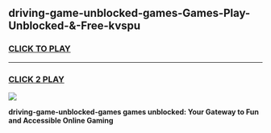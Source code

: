 
## driving-game-unblocked-games-Games-Play-Unblocked-&-Free-kvspu
<h3>
<a href="https://premium76.site?title=driving-game-unblocked-games&ref=24A">CLICK TO PLAY</a></h3>
<hr>

<h3>
<a href="https://premium76.site?title=driving-game-unblocked-games&ref=24A">CLICK 2 PLAY</a>
  
</h3>

<a href="https://premium76.site?title=driving-game-unblocked-games&ref=24A"><img src="https://clearcache.store/games.png"></a>


**driving-game-unblocked-games games unblocked: Your Gateway to Fun and Accessible Online Gaming**
